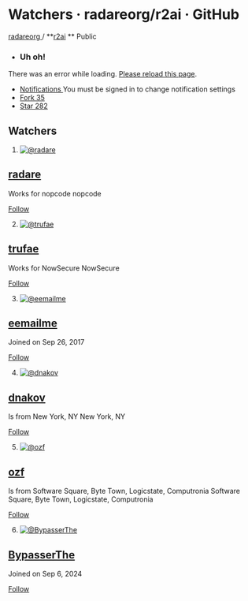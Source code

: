 # Watchers · radareorg/r2ai · GitHub

[ radareorg ](/radareorg) / **[r2ai](/radareorg/r2ai) ** Public

  * ###  Uh oh! 

There was an error while loading. [Please reload this page]().

  * [ Notifications ](/login?return_to=%2Fradareorg%2Fr2ai) You must be signed in to change notification settings
  * [ Fork 35 ](/login?return_to=%2Fradareorg%2Fr2ai)
  * [ Star  282 ](/login?return_to=%2Fradareorg%2Fr2ai)

##  Watchers 

  1. [![@radare](https://avatars.githubusercontent.com/u/917142?s=96&v=4)](/radare)

##  [radare](/radare)

Works for nopcode nopcode

[Follow](/login?return_to=https%3A%2F%2Fgithub.com%2Fradareorg%2Fr2ai%2Fwatchers)

  2. [![@trufae](https://avatars.githubusercontent.com/u/6431515?s=96&v=4)](/trufae)

##  [trufae](/trufae)

Works for NowSecure NowSecure

[Follow](/login?return_to=https%3A%2F%2Fgithub.com%2Fradareorg%2Fr2ai%2Fwatchers)

  3. [![@eemailme](https://avatars.githubusercontent.com/u/32309979?s=96&v=4)](/eemailme)

##  [eemailme](/eemailme)

Joined on Sep 26, 2017

[Follow](/login?return_to=https%3A%2F%2Fgithub.com%2Fradareorg%2Fr2ai%2Fwatchers)

  4. [![@dnakov](https://avatars.githubusercontent.com/u/3777433?s=96&v=4)](/dnakov)

##  [dnakov](/dnakov)

Is from New York, NY New York, NY

[Follow](/login?return_to=https%3A%2F%2Fgithub.com%2Fradareorg%2Fr2ai%2Fwatchers)

  5. [![@ozf](https://avatars.githubusercontent.com/u/11069366?s=96&v=4)](/ozf)

##  [ozf](/ozf)

Is from Software Square, Byte Town, Logicstate, Computronia Software Square, Byte Town, Logicstate, Computronia

[Follow](/login?return_to=https%3A%2F%2Fgithub.com%2Fradareorg%2Fr2ai%2Fwatchers)

  6. [![@BypasserThe](https://avatars.githubusercontent.com/u/180613542?s=96&v=4)](/BypasserThe)

##  [BypasserThe](/BypasserThe)

Joined on Sep 6, 2024

[Follow](/login?return_to=https%3A%2F%2Fgithub.com%2Fradareorg%2Fr2ai%2Fwatchers)